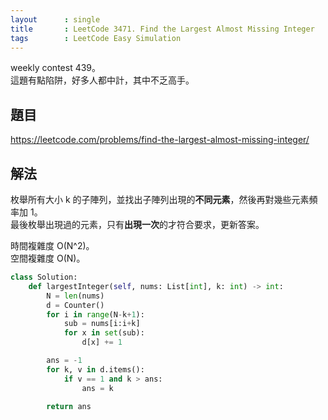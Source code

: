 ```yaml
---
layout      : single
title       : LeetCode 3471. Find the Largest Almost Missing Integer
tags        : LeetCode Easy Simulation
---
```

weekly contest 439。  
這題有點陷阱，好多人都中計，其中不乏高手。  

## 題目

<https://leetcode.com/problems/find-the-largest-almost-missing-integer/>

## 解法

枚舉所有大小 k 的子陣列，並找出子陣列出現的**不同元素**，然後再對幾些元素頻率加 1。  
最後枚舉出現過的元素，只有**出現一次**的才符合要求，更新答案。  

時間複雜度 O(N^2)。  
空間複雜度 O(N)。  

```python
class Solution:
    def largestInteger(self, nums: List[int], k: int) -> int:
        N = len(nums)
        d = Counter()
        for i in range(N-k+1):
            sub = nums[i:i+k]
            for x in set(sub):
                d[x] += 1

        ans = -1
        for k, v in d.items():
            if v == 1 and k > ans:
                ans = k

        return ans
```
